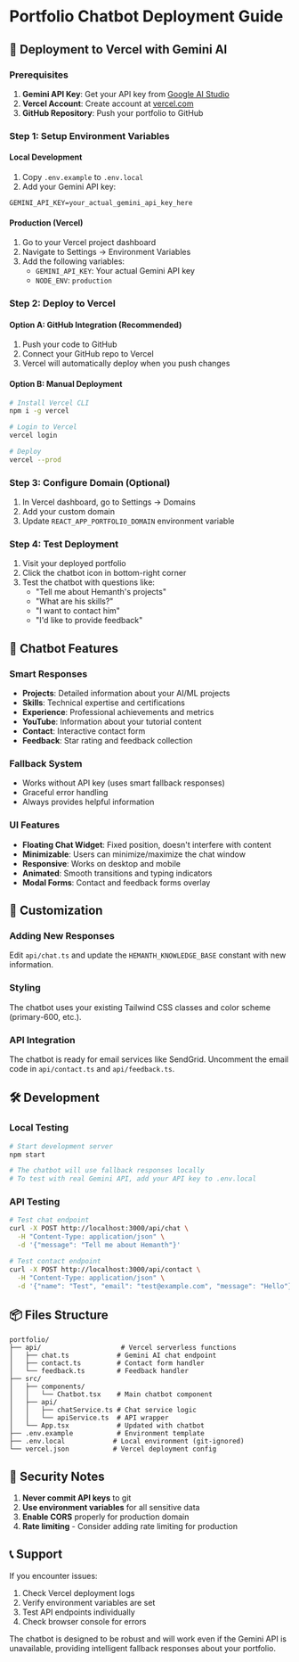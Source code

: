 # Portfolio Chatbot Deployment Guide

## 🚀 Deployment to Vercel with Gemini AI

### Prerequisites
1. **Gemini API Key**: Get your API key from [Google AI Studio](https://makersuite.google.com/app/apikey)
2. **Vercel Account**: Create account at [vercel.com](https://vercel.com)
3. **GitHub Repository**: Push your portfolio to GitHub

### Step 1: Setup Environment Variables

#### Local Development
1. Copy `.env.example` to `.env.local`
2. Add your Gemini API key:
```
GEMINI_API_KEY=your_actual_gemini_api_key_here
```

#### Production (Vercel)
1. Go to your Vercel project dashboard
2. Navigate to Settings → Environment Variables
3. Add the following variables:
   - `GEMINI_API_KEY`: Your actual Gemini API key
   - `NODE_ENV`: `production`

### Step 2: Deploy to Vercel

#### Option A: GitHub Integration (Recommended)
1. Push your code to GitHub
2. Connect your GitHub repo to Vercel
3. Vercel will automatically deploy when you push changes

#### Option B: Manual Deployment
```bash
# Install Vercel CLI
npm i -g vercel

# Login to Vercel
vercel login

# Deploy
vercel --prod
```

### Step 3: Configure Domain (Optional)
1. In Vercel dashboard, go to Settings → Domains
2. Add your custom domain
3. Update `REACT_APP_PORTFOLIO_DOMAIN` environment variable

### Step 4: Test Deployment
1. Visit your deployed portfolio
2. Click the chatbot icon in bottom-right corner
3. Test the chatbot with questions like:
   - "Tell me about Hemanth's projects"
   - "What are his skills?"
   - "I want to contact him"
   - "I'd like to provide feedback"

## 🤖 Chatbot Features

### Smart Responses
- **Projects**: Detailed information about your AI/ML projects
- **Skills**: Technical expertise and certifications  
- **Experience**: Professional achievements and metrics
- **YouTube**: Information about your tutorial content
- **Contact**: Interactive contact form
- **Feedback**: Star rating and feedback collection

### Fallback System
- Works without API key (uses smart fallback responses)
- Graceful error handling
- Always provides helpful information

### UI Features
- **Floating Chat Widget**: Fixed position, doesn't interfere with content
- **Minimizable**: Users can minimize/maximize the chat window
- **Responsive**: Works on desktop and mobile
- **Animated**: Smooth transitions and typing indicators
- **Modal Forms**: Contact and feedback forms overlay

## 🔧 Customization

### Adding New Responses
Edit `api/chat.ts` and update the `HEMANTH_KNOWLEDGE_BASE` constant with new information.

### Styling
The chatbot uses your existing Tailwind CSS classes and color scheme (primary-600, etc.).

### API Integration
The chatbot is ready for email services like SendGrid. Uncomment the email code in `api/contact.ts` and `api/feedback.ts`.

## 🛠️ Development

### Local Testing
```bash
# Start development server
npm start

# The chatbot will use fallback responses locally
# To test with real Gemini API, add your API key to .env.local
```

### API Testing
```bash
# Test chat endpoint
curl -X POST http://localhost:3000/api/chat \
  -H "Content-Type: application/json" \
  -d '{"message": "Tell me about Hemanth"}'

# Test contact endpoint  
curl -X POST http://localhost:3000/api/contact \
  -H "Content-Type: application/json" \
  -d '{"name": "Test", "email": "test@example.com", "message": "Hello"}'
```

## 📦 Files Structure

```
portfolio/
├── api/                    # Vercel serverless functions
│   ├── chat.ts            # Gemini AI chat endpoint
│   ├── contact.ts         # Contact form handler
│   └── feedback.ts        # Feedback handler
├── src/
│   ├── components/
│   │   └── Chatbot.tsx    # Main chatbot component
│   ├── api/
│   │   ├── chatService.ts # Chat service logic
│   │   └── apiService.ts  # API wrapper
│   └── App.tsx            # Updated with chatbot
├── .env.example           # Environment template
├── .env.local            # Local environment (git-ignored)
└── vercel.json           # Vercel deployment config
```

## 🚨 Security Notes

1. **Never commit API keys** to git
2. **Use environment variables** for all sensitive data
3. **Enable CORS** properly for production domain
4. **Rate limiting** - Consider adding rate limiting for production

## 📞 Support

If you encounter issues:
1. Check Vercel deployment logs
2. Verify environment variables are set
3. Test API endpoints individually
4. Check browser console for errors

The chatbot is designed to be robust and will work even if the Gemini API is unavailable, providing intelligent fallback responses about your portfolio.